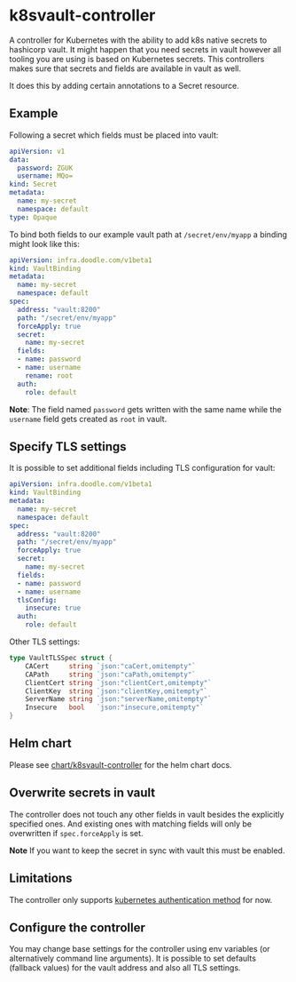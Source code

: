 # k8svault-controller

A controller for Kubernetes with the ability to add k8s native secrets to hashicorp vault.
It might happen that you need secrets in vault however all tooling you are using is based on Kubernetes secrets.
This controllers makes sure that secrets and fields are available in vault as well.

It does this by adding certain annotations to a Secret resource.

## Example
Following a secret which fields must be placed into vault:

```yaml
apiVersion: v1
data:
  password: ZGUK
  username: MQo=
kind: Secret
metadata:
  name: my-secret
  namespace: default
type: Opaque
```

To bind both fields to our example vault path at `/secret/env/myapp` a binding might look like this:

```yaml
apiVersion: infra.doodle.com/v1beta1
kind: VaultBinding
metadata:
  name: my-secret
  namespace: default
spec:
  address: "vault:8200"
  path: "/secret/env/myapp"
  forceApply: true
  secret:
    name: my-secret
  fields:
  - name: password
  - name: username
    rename: root
  auth:
    role: default
```

**Note**: The field named  `password` gets written with the same name while the `username` field gets created as `root` in vault.

## Specify TLS settings

It is possible to set additional fields including TLS configuration for vault:

```yaml
apiVersion: infra.doodle.com/v1beta1
kind: VaultBinding
metadata:
  name: my-secret
  namespace: default
spec:
  address: "vault:8200"
  path: "/secret/env/myapp"
  forceApply: true
  secret:
    name: my-secret
  fields:
  - name: password
  - name: username
  tlsConfig:
    insecure: true
  auth:
    role: default
```

Other TLS settings:
```go
type VaultTLSSpec struct {
	CACert     string `json:"caCert,omitempty"`
	CAPath     string `json:"caPath,omitempty"`
	ClientCert string `json:"clientCert,omitempty"`
	ClientKey  string `json:"clientKey,omitempty"`
	ServerName string `json:"serverName,omitempty"`
	Insecure   bool   `json:"insecure,omitempty"`
}
```

## Helm chart

Please see [chart/k8svault-controller](https://github.com/DoodleScheduling/k8svault-controller) for the helm chart docs.

## Overwrite secrets in vault

The controller does not touch any other fields in vault besides the explicitly specified ones.
And existing ones with matching fields will only be overwritten if `spec.forceApply` is set.

**Note** If you want to keep the secret in sync with vault this must be enabled.

## Limitations

The controller only supports [kubernetes authentication method](https://www.vaultproject.io/docs/auth/kubernetes) for now.

## Configure the controller

You may change base settings for the controller using env variables (or alternatively command line arguments).
It is possible to set defaults (fallback values) for the vault address and also all TLS settings.
